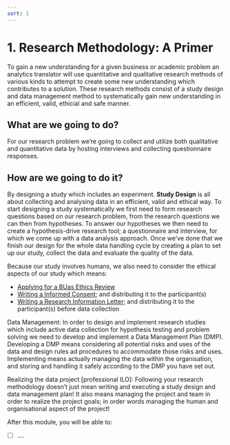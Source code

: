 ```yaml
---
sort: 1
---
```


# 1. Research Methodology: A Primer
To gain a new understanding for a given business or academic problem an analytics translator will use quantitative and qualitative research methods of various kinds to attempt to create some new understanding which contributes to a solution. These research methods consist of a study design and data management method to systematically gain new understanding in an efficient, valid, ethicial and safe manner. 

## What are we going to do?
For our research problem we’re going to collect and utilize both qualitative and quantitative data by hosting interviews and collecting questionnaire responses.

## How are we going to do it?
By designing a study which includes an experiment. 
**Study Design** is all about collecting and analysing data in an efficient, valid and ethical way. To start designing a study systematically we first need to form research questions based on our research problem, from the research questions we can then from hypotheses. To answer our hypotheses we then need to create a hypothesis-drive research tool; a questionnaire and interview, for which we come up with a data analysis approach. Once we’ve done that we finish our design for the whole data handling cycle by creating a plan to set up our study, collect the data and evaluate the quality of the data. 

Because our study involves humans, we also need to consider the ethical aspects of our study which means:
-	[Applying for a BUas Ethics Review](https://docs.google.com/document/d/166AeV0NsMyyLlpPOaeC1Xo0bSvLRM_HN?rtpof=true&authuser=bram.heijligers%40gmail.com&usp=drive_fs)
-	[Writing a Informed Consent](https://docs.google.com/document/d/166IJ62T9OEnrNnJgmgAH2aiSS-mM6Uzd?rtpof=true&authuser=bram.heijligers%40gmail.com&usp=drive_fs); and distributing it to the participant(s)
-	[Writing a Research Information Letter](https://docs.google.com/document/d/16AFZ7TrJ9ociGr6-D0dHLyiFe2WT_2L5?rtpof=true&authuser=bram.heijligers%40gmail.com&usp=drive_fs); and distributing it to the participant(s) before data collection

Data Management:
In order to design and implement research studies which include active data collection for hypothesis testing and problem solving we need to develop and implement a Data Management Plan (DMP). Developing a DMP means considering all potential risks and uses of the data and design rules ad procedures to accommodate those risks and uses. Implementing means actually managing the data within the organisation, and storing and handling it safely according to the DMP you have set out.

Realizing the data project [professional ILO]:
Following your research methodology doesn’t just mean writing and executing a study design and data management plan! It also means managing the project and team in order to realize the project goals; in order words managing the human and organisational aspect of the project!


After this module, you will be able to:
- [ ] ....



